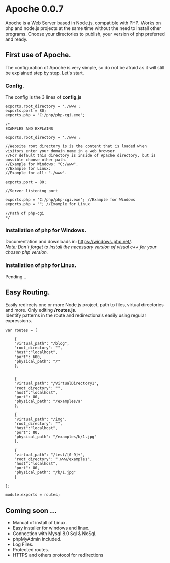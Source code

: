 # Apoche 0.0.7
Apoche is a Web Server based in Node.js, compatible with PHP.
Works on php and node.js projects at the same time without the need to install other programs. Choose your directories to publish, your version of php preferred and ready.

## First use of Apoche.
The configuration of Apoche is very simple, so do not be afraid as it will still be explained step by step. Let's start.  

### Config.
The config is the 3 lines of **config.js**

```
exports.root_directory = './www';
exports.port = 80;
exports.php = "C:/php/php-cgi.exe";

/*
EXAMPLES AND EXPLAINS

exports.root_directory = './www';

//Website root directory is is the content that is loaded when visitors enter your domain name in a web browser.
//For default this directory is inside of Apache directory, but is possible choose other path.
//Example for Windows: "C:/www".
//Example for Linux: 
//Example for all: "./www".

exports.port = 80;

//Server listening port

exports.php = 'C:/php/php-cgi.exe'; //Example for Windows
exports.php = ""; //Example for Linux

//Path of php-cgi
*/
```

### Installation of php for Windows.

Documentation and downloads in: https://windows.php.net/.  
*Note: Don't forget to install the necessary version of visual c++ for your chosen php version.*

### Installation of php for Linux.

Pending...

## Easy Routing.
Easily redirects one or more Node.js project, path to files, virtual directories and more. Only editing **/routes.js**.  
Identify patterns in the route and redirectionals easily using regular expressions.

```
var routes = [

	{
	"virtual_path": "/blog",
	"root_directory": "",
	"host":"localhost",
	"port": 600,
	"physical_path": "/"
	},
	

	{
	"virtual_path": "/VirtualDirectory1",
	"root_directory": "",
	"host":"localhost",
	"port": 80,
	"physical_path": "/examples/a"
	},

	{
	"virtual_path": "/img",
	"root_directory": "",
	"host":"localhost",
	"port": 80,
	"physical_path": "/examples/b/1.jpg"
	},

	{
	"virtual_path": "/test/[0-9]+",
	"root_directory": ".www/examples",
	"host":"localhost",
	"port": 80,
	"physical_path": "/b/1.jpg"
	}

];

module.exports = routes;
```
## Coming soon ...
* Manual of install of Linux.
* Easy installer for windows and linux.
* Connection with Mysql 8.0 Sql & NoSql.
* phpMyAdmin included.
* Log Files.
* Protected routes.
* HTTPS and others protocol for redirections